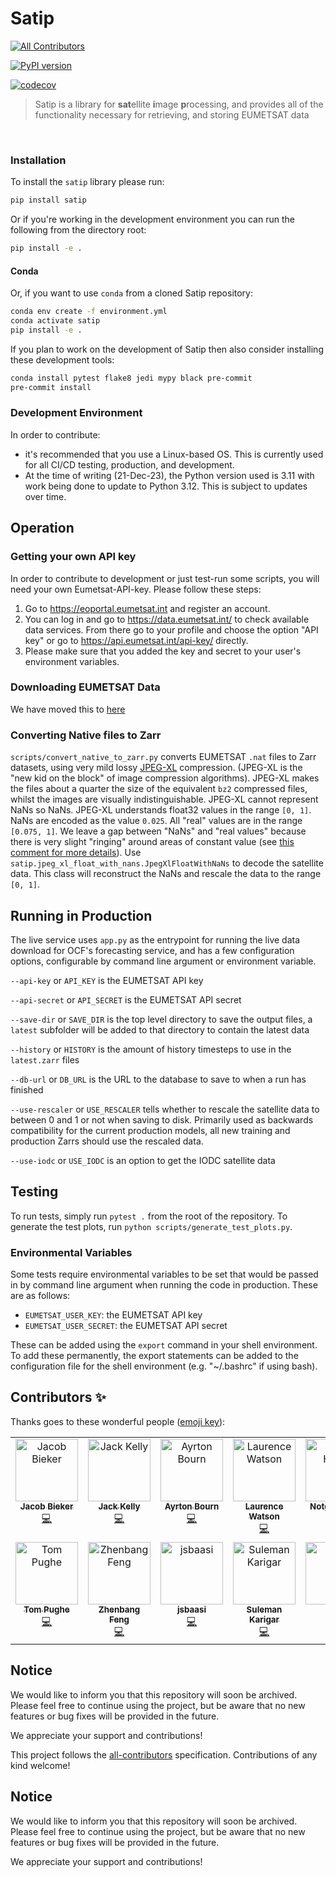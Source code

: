 # Satip
<!-- ALL-CONTRIBUTORS-BADGE:START - Do not remove or modify this section -->
[![All Contributors](https://img.shields.io/badge/all_contributors-14-orange.svg?style=flat-square)](#contributors-)
<!-- ALL-CONTRIBUTORS-BADGE:END -->

[![PyPI version](https://badge.fury.io/py/satip.svg)](https://badge.fury.io/py/satip)

[![codecov](https://codecov.io/gh/openclimatefix/Satip/branch/main/graph/badge.svg?token=GTQDR2ZZ2S)](https://codecov.io/gh/openclimatefix/Satip)

> Satip is a library for <b>sat</b>ellite <b>i</b>mage <b>p</b>rocessing, and provides all of the functionality necessary for retrieving, and storing EUMETSAT data

<br>


### Installation

To install the `satip` library please run:

```bash
pip install satip
```

Or if you're working in the development environment you can run the following from the directory root:

```bash
pip install -e .
```

#### Conda

Or, if you want to use `conda` from a cloned Satip repository:

```bash
conda env create -f environment.yml
conda activate satip
pip install -e .
```

If you plan to work on the development of Satip then also consider installing these development tools:

```bash
conda install pytest flake8 jedi mypy black pre-commit
pre-commit install
```

### Development Environment

In order to contribute:
- it's recommended that you use a Linux-based OS. This is currently used for all CI/CD testing, production, and development.
- At the time of writing (21-Dec-23), the Python version used is 3.11 with work being done to update to Python 3.12. This is subject to updates over time.

## Operation

### Getting your own API key

In order to contribute to development or just test-run some scripts, you will need your own Eumetsat-API-key. Please follow these steps:

1. Go to https://eoportal.eumetsat.int and register an account.
2. You can log in and go to https://data.eumetsat.int/ to check available data services. From there go to your profile and choose the option "API key" or go to https://api.eumetsat.int/api-key/ directly.
3. Please make sure that you added the key and secret to your user's environment variables.

### Downloading EUMETSAT Data

We have moved this to [here](https://github.com/openclimatefix/dagster-dags/blob/main/containers/sat/download_process_sat.py)

### Converting Native files to Zarr
`scripts/convert_native_to_zarr.py` converts EUMETSAT `.nat` files to Zarr datasets, using very mild lossy [JPEG-XL](https://en.wikipedia.org/wiki/JPEG_XL) compression. (JPEG-XL is the "new kid on the block" of image compression algorithms). JPEG-XL makes the files about a quarter the size of the equivalent `bz2` compressed files, whilst the images are visually indistinguishable. JPEG-XL cannot represent NaNs so NaNs. JPEG-XL understands float32 values in the range `[0, 1]`. NaNs are encoded as the value `0.025`. All "real" values are in the range `[0.075, 1]`. We leave a gap between "NaNs" and "real values" because there is very slight "ringing" around areas of constant value (see [this comment for more details](https://github.com/openclimatefix/Satip/issues/67#issuecomment-1036456502)). Use `satip.jpeg_xl_float_with_nans.JpegXlFloatWithNaNs` to decode the satellite data. This class will reconstruct the NaNs and rescale the data to the range `[0, 1]`.


## Running in Production

The live service uses `app.py` as the entrypoint for running the live data download for OCF's forecasting service, and has a few configuration options, configurable by command line argument or environment variable.

`--api-key` or `API_KEY` is the EUMETSAT API key

`--api-secret` or `API_SECRET` is the EUMETSAT API secret

`--save-dir` or `SAVE_DIR` is the top level directory to save the output files, a `latest` subfolder will be added to that directory to contain the latest data

`--history` or `HISTORY` is the amount of history timesteps to use in the `latest.zarr` files

`--db-url` or `DB_URL` is the URL to the database to save to when a run has finished

`--use-rescaler` or `USE_RESCALER` tells whether to rescale the satellite data to between 0 and 1 or not when saving to disk. Primarily used as backwards compatibility for the current production models, all new training and production Zarrs should use the rescaled data.

`--use-iodc` or `USE_IODC` is an option to get the IODC satellite data

## Testing

To run tests, simply run ```pytest .``` from the root of the repository. To generate the test plots, run ```python scripts/generate_test_plots.py```.

### Environmental Variables
Some tests require environmental variables to be set that would be passed in by command line argument when running the code in production. These are as follows:
 - `EUMETSAT_USER_KEY`: the EUMETSAT API key
 - `EUMETSAT_USER_SECRET`: the EUMETSAT API secret

 These can be added using the `export` command in your shell environment. To add these permanently, the export statements can be added to the configuration file for the shell environment (e.g. "~/.bashrc" if using bash).

## Contributors ✨

Thanks goes to these wonderful people ([emoji key](https://allcontributors.org/docs/en/emoji-key)):

<!-- ALL-CONTRIBUTORS-LIST:START - Do not remove or modify this section -->
<!-- prettier-ignore-start -->
<!-- markdownlint-disable -->
<table>
  <tbody>
    <tr>
      <td align="center" valign="top" width="14.28%"><a href="https://www.jacobbieker.com"><img src="https://avatars.githubusercontent.com/u/7170359?v=4?s=100" width="100px;" alt="Jacob Bieker"/><br /><sub><b>Jacob Bieker</b></sub></a><br /><a href="https://github.com/openclimatefix/Satip/commits?author=jacobbieker" title="Code">💻</a></td>
      <td align="center" valign="top" width="14.28%"><a href="http://jack-kelly.com"><img src="https://avatars.githubusercontent.com/u/460756?v=4?s=100" width="100px;" alt="Jack Kelly"/><br /><sub><b>Jack Kelly</b></sub></a><br /><a href="https://github.com/openclimatefix/Satip/commits?author=JackKelly" title="Code">💻</a></td>
      <td align="center" valign="top" width="14.28%"><a href="https://github.com/AyrtonB"><img src="https://avatars.githubusercontent.com/u/29051639?v=4?s=100" width="100px;" alt="Ayrton Bourn"/><br /><sub><b>Ayrton Bourn</b></sub></a><br /><a href="https://github.com/openclimatefix/Satip/commits?author=AyrtonB" title="Code">💻</a></td>
      <td align="center" valign="top" width="14.28%"><a href="http://laurencewatson.com"><img src="https://avatars.githubusercontent.com/u/1125376?v=4?s=100" width="100px;" alt="Laurence Watson"/><br /><sub><b>Laurence Watson</b></sub></a><br /><a href="https://github.com/openclimatefix/Satip/commits?author=Rabscuttler" title="Code">💻</a></td>
      <td align="center" valign="top" width="14.28%"><a href="https://github.com/notger"><img src="https://avatars.githubusercontent.com/u/1180540?v=4?s=100" width="100px;" alt="Notger Heinz"/><br /><sub><b>Notger Heinz</b></sub></a><br /><a href="https://github.com/openclimatefix/Satip/commits?author=notger" title="Documentation">📖</a></td>
      <td align="center" valign="top" width="14.28%"><a href="https://github.com/peterdudfield"><img src="https://avatars.githubusercontent.com/u/34686298?v=4?s=100" width="100px;" alt="Peter Dudfield"/><br /><sub><b>Peter Dudfield</b></sub></a><br /><a href="https://github.com/openclimatefix/Satip/commits?author=peterdudfield" title="Documentation">📖</a></td>
      <td align="center" valign="top" width="14.28%"><a href="https://github.com/norbline"><img src="https://avatars.githubusercontent.com/u/39647420?v=4?s=100" width="100px;" alt="Azah Norbline"/><br /><sub><b>Azah Norbline</b></sub></a><br /><a href="https://github.com/openclimatefix/Satip/commits?author=norbline" title="Code">💻</a></td>
    </tr>
    <tr>
      <td align="center" valign="top" width="14.28%"><a href="https://github.com/TomPughe"><img src="https://avatars.githubusercontent.com/u/147526382?v=4?s=100" width="100px;" alt="Tom Pughe"/><br /><sub><b>Tom Pughe</b></sub></a><br /><a href="https://github.com/openclimatefix/Satip/commits?author=TomPughe" title="Code">💻</a></td>
      <td align="center" valign="top" width="14.28%"><a href="https://huggingface.co/64bits"><img src="https://avatars.githubusercontent.com/u/40121574?v=4?s=100" width="100px;" alt="Zhenbang Feng"/><br /><sub><b>Zhenbang Feng</b></sub></a><br /><a href="https://github.com/openclimatefix/Satip/commits?author=JasonFengGit" title="Code">💻</a></td>
      <td align="center" valign="top" width="14.28%"><a href="https://github.com/jsbaasi"><img src="https://avatars.githubusercontent.com/u/72830904?v=4?s=100" width="100px;" alt="jsbaasi"/><br /><sub><b>jsbaasi</b></sub></a><br /><a href="https://github.com/openclimatefix/Satip/commits?author=jsbaasi" title="Code">💻</a></td>
      <td align="center" valign="top" width="14.28%"><a href="https://github.com/suleman1412"><img src="https://avatars.githubusercontent.com/u/37236131?v=4?s=100" width="100px;" alt="Suleman Karigar"/><br /><sub><b>Suleman Karigar</b></sub></a><br /><a href="https://github.com/openclimatefix/Satip/commits?author=suleman1412" title="Code">💻</a></td>
      <td align="center" valign="top" width="14.28%"><a href="https://richasharma.co.in/"><img src="https://avatars.githubusercontent.com/u/41283476?v=4?s=100" width="100px;" alt="Richa"/><br /><sub><b>Richa</b></sub></a><br /><a href="https://github.com/openclimatefix/Satip/commits?author=14Richa" title="Code">💻</a></td>
      <td align="center" valign="top" width="14.28%"><a href="http://phinate.github.io"><img src="https://avatars.githubusercontent.com/u/49782545?v=4?s=100" width="100px;" alt="Nathan Simpson"/><br /><sub><b>Nathan Simpson</b></sub></a><br /><a href="https://github.com/openclimatefix/Satip/issues?q=author%3Aphinate" title="Bug reports">🐛</a></td>
      <td align="center" valign="top" width="14.28%"><a href="https://github.com/peach280"><img src="https://avatars.githubusercontent.com/u/187241561?v=4?s=100" width="100px;" alt="peach280"/><br /><sub><b>peach280</b></sub></a><br /><a href="#maintenance-peach280" title="Maintenance">🚧</a></td>
    </tr>
  </tbody>
</table>

## Notice
We would like to inform you that this repository will soon be archived. Please feel free to continue using the project, but be aware that no new features or bug fixes will be provided in the future.

We appreciate your support and contributions!

<!-- markdownlint-restore -->
<!-- prettier-ignore-end -->

<!-- ALL-CONTRIBUTORS-LIST:END -->

This project follows the [all-contributors](https://github.com/all-contributors/all-contributors) specification. Contributions of any kind welcome!
## Notice

We would like to inform you that this repository will soon be archived. Please feel free to continue using the project, but be aware that no new features or bug fixes will be provided in the future.

We appreciate your support and contributions!
